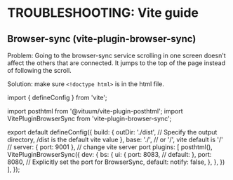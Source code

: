 # TROUBLESHOOTING: Vite guide

## Browser-sync (vite-plugin-browser-sync)

Problem: Going to the browser-sync service scrolling in one screen doesn't affect the others that are connected. It jumps to the top of the page instead of following the scroll.

Solution: make sure `<!doctype html>` is in the html file.

import { defineConfig } from 'vite';

import posthtml from '@vituum/vite-plugin-posthtml';
import VitePluginBrowserSync from 'vite-plugin-browser-sync';

export default defineConfig({
  build: {
    outDir: './dist', // Specify the output directory, /dist is the default vite value
  },
  base: './', // or '/', vite default is '/'
  // server: { port: 9001 }, // change vite server port
  plugins: [
    posthtml(),
    VitePluginBrowserSync({
      dev: {
        bs: {
          ui: {
            port: 8083, // default:
          },
          port: 8080, // Explicitly set the port for BrowserSync, default:
          notify: false,
        },
      },
    })
  ],
});